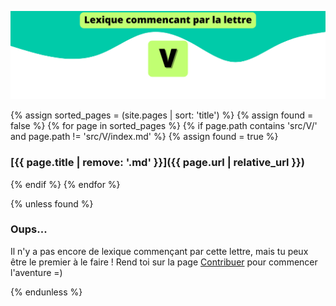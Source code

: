![V](../../assets/letters/V.png)

{% assign sorted_pages = (site.pages | sort: 'title') %}
{% assign found = false %}
{% for page in sorted_pages %}
{% if page.path contains 'src/V/' and page.path != 'src/V/index.md' %}
{% assign found = true %}
### [{{ page.title | remove: '.md' }}]({{ page.url | relative_url }})
{% endif %}
{% endfor %}

{% unless found %}
### Oups...

Il n'y a pas encore de lexique commençant par cette lettre, mais tu peux être le premier à le faire !
Rend toi sur la page [Contribuer](https://github.com/CryptoLexique/CryptoLexique/blob/main/.github/CONTRIBUTING.md) pour commencer l'aventure =)

{% endunless %}